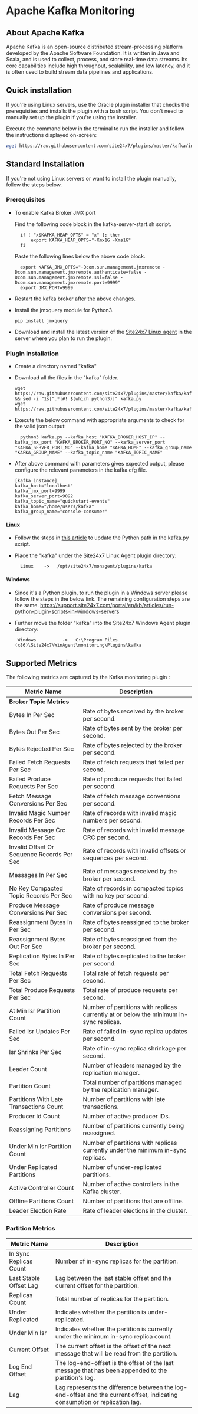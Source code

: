 # **Apache Kafka Monitoring**

## About Apache Kafka

Apache Kafka is an open-source distributed stream-processing platform developed by the Apache Software Foundation. It is written in Java and Scala, and is used to collect, process, and store real-time data streams. Its core capabilities include high throughput, scalability, and low latency, and it is often used to build stream data pipelines and applications.



## Quick installation

If you're using Linux servers, use the Oracle plugin installer that checks the prerequisites and installs the plugin with a bash script. You don't need to manually set up the plugin if you're using the installer.

Execute the command below in the terminal to run the installer and follow the instructions displayed on-screen:

```bash
wget https://raw.githubusercontent.com/site24x7/plugins/master/kafka/installer/Site24x7KafkaPluginInstaller.sh && sudo bash Site24x7KafkaPluginInstaller.sh
```

## Standard Installation
If you're not using Linux servers or want to install the plugin manually, follow the steps below.


### Prerequisites

- To enable Kafka Broker JMX port

    Find the following code block in the kafka-server-start.sh script.


        if [ "x$KAFKA_HEAP_OPTS" = "x" ]; then
            export KAFKA_HEAP_OPTS="-Xmx1G -Xms1G"
        fi


    Paste the following lines below the above code block.

        
        export KAFKA_JMX_OPTS="-Dcom.sun.management.jmxremote -Dcom.sun.management.jmxremote.authenticate=false -Dcom.sun.management.jmxremote.ssl=false -Dcom.sun.management.jmxremote.port=9999"
        export JMX_PORT=9999
        
- Restart the kafka broker after the above changes.


- Install the jmxquery module for Python3.
  ```
  pip install jmxquery
  ```

- Download and install the latest version of the [Site24x7 Linux agent](https://www.site24x7.com/app/client#/admin/inventory/add-monitor) in the server where you plan to run the plugin.

### Plugin Installation
- Create a directory named "kafka" 
  
- Download all the files in the "kafka" folder.
  ```
  wget https://raw.githubusercontent.com/site24x7/plugins/master/kafka/kafka.py && sed -i "1s|^.*|#! $(which python3)|" kafka.py
  wget https://raw.githubusercontent.com/site24x7/plugins/master/kafka/kafka.cfg
  ```

- Execute the below command with appropriate arguments to check for the valid json output:
    
        python3 kafka.py --kafka_host "KAFKA_BROKER_HOST_IP" --kafka_jmx_port "KAFKA_BROKER_PORT_NO" --kafka_server_port "KAFKA_SERVER_PORT_NO" --kafka_home "KAFKA_HOME" --kafka_group_name "KAFKA_GROUP_NAME" --kafka_topic_name "KAFKA_TOPIC_NAME" 
    
- After above command with parameters gives expected output, please configure the relevant parameters in the kafka.cfg file.

      [kafka_instance]
      kafka_host="localhost"
      kafka_jmx_port=9999
      kafka_server_port=9092
      kafka_topic_name="quickstart-events"
      kafka_home="/home/users/kafka"
      kafka_group_name="console-consumer"


#### Linux

- Follow the steps in [this article](https://support.site24x7.com/portal/en/kb/articles/updating-python-path-in-a-plugin-script-for-linux-servers) to update the Python path in the kafka.py script.

- Place the "kafka" under the Site24x7 Linux Agent plugin directory:

        Linux    ->   /opt/site24x7/monagent/plugins/kafka
  
#### Windows
        
- Since it's a Python plugin, to run the plugin in a Windows server please follow the steps in the below link. The remaining configuration steps are the same.
https://support.site24x7.com/portal/en/kb/articles/run-python-plugin-scripts-in-windows-servers
-  Further move the folder "kafka" into the  Site24x7 Windows Agent plugin directory:

        Windows          ->   C:\Program Files (x86)\Site24x7\WinAgent\monitoring\Plugins\kafka

  
## Supported Metrics
The following metrics are captured by the Kafka monitoring plugin :


| Metric Name                                     | Description                                                                                           |
|-------------------------------------------------|-------------------------------------------------------------------------------------------------------|
| **Broker Topic Metrics**                        |                                                                                                       |
| Bytes In Per Sec                               | Rate of bytes received by the broker per second.                                                      |
| Bytes Out Per Sec                              | Rate of bytes sent by the broker per second.                                                          |
| Bytes Rejected Per Sec                         | Rate of bytes rejected by the broker per second.                                                      |
| Failed Fetch Requests Per Sec                  | Rate of fetch requests that failed per second.                                                        |
| Failed Produce Requests Per Sec                | Rate of produce requests that failed per second.                                                      |
| Fetch Message Conversions Per Sec              | Rate of fetch message conversions per second.                                                        |
| Invalid Magic Number Records Per Sec           | Rate of records with invalid magic numbers per second.                                                |
| Invalid Message Crc Records Per Sec            | Rate of records with invalid message CRC per second.                                                 |
| Invalid Offset Or Sequence Records Per Sec     | Rate of records with invalid offsets or sequences per second.                                        |
| Messages In Per Sec                           | Rate of messages received by the broker per second.                                                    |
| No Key Compacted Topic Records Per Sec         | Rate of records in compacted topics with no key per second.                                            |
| Produce Message Conversions Per Sec            | Rate of produce message conversions per second.                                                        |
| Reassignment Bytes In Per Sec                  | Rate of bytes reassigned to the broker per second.                                                    |
| Reassignment Bytes Out Per Sec                 | Rate of bytes reassigned from the broker per second.                                                  |
| Replication Bytes In Per Sec                   | Rate of bytes replicated to the broker per second.                                                    |
| Total Fetch Requests Per Sec                   | Total rate of fetch requests per second.                                                              |
| Total Produce Requests Per Sec                 | Total rate of produce requests per second.                                                            |
| At Min Isr Partition Count                     | Number of partitions with replicas currently at or below the minimum in-sync replicas.                |
| Failed Isr Updates Per Sec                     | Rate of failed in-sync replica updates per second.                                                    |
| Isr Shrinks Per Sec                            | Rate of in-sync replica shrinkage per second.                                                         |
| Leader Count                                   | Number of leaders managed by the replication manager.                                                 |
| Partition Count                                | Total number of partitions managed by the replication manager.                                       |
| Partitions With Late Transactions Count        | Number of partitions with late transactions.                                                         |
| Producer Id Count                              | Number of active producer IDs.                                                                         |
| Reassigning Partitions                         | Number of partitions currently being reassigned.                                                      |
| Under Min Isr Partition Count                  | Number of partitions with replicas currently under the minimum in-sync replicas.                      |
| Under Replicated Partitions                    | Number of under-replicated partitions.                                                                |
| Active Controller Count                        | Number of active controllers in the Kafka cluster.                                                    |
| Offline Partitions Count                       | Number of partitions that are offline.                                                                |
| Leader Election Rate                           | Rate of leader elections in the cluster.                                                              |

### Partition Metrics

| Metric Name            | Description                                                                                                    |
|------------------------|----------------------------------------------------------------------------------------------------------------|
| In Sync Replicas Count    | Number of in-sync replicas for the partition.                                                                   |
| Last Stable Offset Lag    | Lag between the last stable offset and the current offset for the partition.                                   |
| Replicas Count          | Total number of replicas for the partition.                                                                     |
| Under Replicated        | Indicates whether the partition is under-replicated.                                                            |
| Under Min Isr            | Indicates whether the partition is currently under the minimum in-sync replica count.                           |
| Current Offset         | The current offset is the offset of the next message that will be read from the partition.                     |
| Log End Offset         | The log-end-offset is the offset of the last message that has been appended to the partition's log.            |
| Lag                    | Lag represents the difference between the log-end-offset and the current offset, indicating consumption or replication lag. |
 
